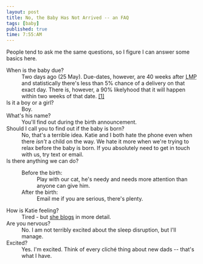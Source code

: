 ```yaml
---
layout: post
title: No, the Baby Has Not Arrived -- an FAQ
tags: [baby]
published: true
time: 7:55:AM
---
```

People tend to ask me the same questions, so I figure I can answer some basics
here.

<dl>
<dt>When is the baby due?</dt>
<dd>
  Two days ago (25 May).  Due-dates, however, are 40 weeks after <acronym
  title="Last Menstrual Period">LMP</acronym> and statistically there's less
  than 5% chance of a delivery on that exact day.  There is, however, a 90%
  likelyhood that it will happen within two weeks of that date.
  <a href="http://en.wikipedia.org/wiki/Pregnant#Duration">[1]</a>
</dd>

<dt>Is it a boy or a girl?</dt>
<dd>Boy.</dd>

<dt>What's his name?</dt>
<dd>You'll find out during the birth announcement.</dd>

<dt>Should I call you to find out if the baby is born?</dt>

<dd>
    No, that's a terrible idea.  Katie and I both hate the phone even when
    there <em>isn't</em> a child on the way.  We hate it more when we're trying
    to relax before the baby is born.  If you absolutely need to get in touch
    with us, try text or email.
</dd>

<dt>Is there anything we can do?</dt>

<dd>
    <dl>
        <dt>Before the birth:</dt>
        <dd>Play with our cat, he's needy and needs more attention than anyone
        can give him.</dd>
        <dt>After the birth:</dt>
        <dd>Email me if you are serious, there's plenty.</dd>
    </dl>
</dd>
<dt>How is Katie feeling?</dt>
<dd>
    Tired - but <a href="http://katiebonn.com/">she blogs</a> in more detail.
</dd>

<dt>Are you nervous?</dt>

<dd>
    No.  I am not terribly excited about the sleep disruption, but I'll
    manage.
</dd>

<dt>Excited?</dt>

<dd>
    Yes.  I'm excited.  Think of every cliché thing about new dads -- that's
    what I have.
</dd>

</dl>
